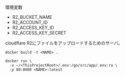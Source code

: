 環境変数
- R2_BUCKET_NAME
- R2_ACCOUNT_ID
- R2_ACCESS_KEY_ID
- R2_ACCESS_KEY_SECRET

cloudflare R2にファイルをアップロードするためのサーバ。

```shell
docker build -t <NAME> .
```

```shell
docker run \
  -v ~/<ThisProjectRoot>/.env:/go/src/app/.env:ro \
  -p 80:8080 <NAME>:latest
```